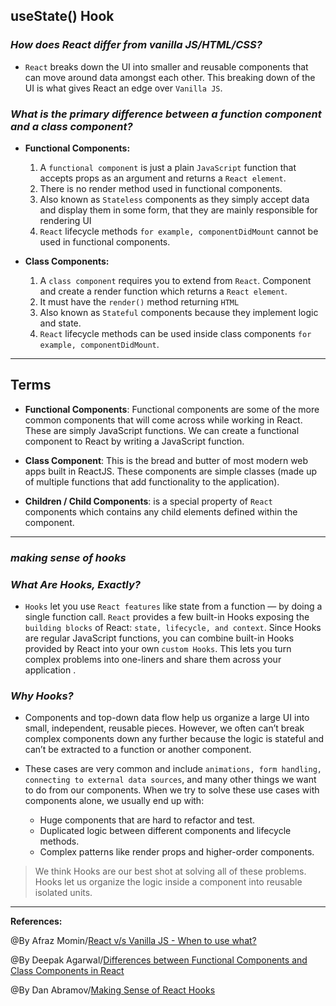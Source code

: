 ## **useState() Hook**

### ***How does React differ from vanilla JS/HTML/CSS?***

- `React` breaks down the UI into smaller and reusable components that can move around data amongst each other. This breaking down of the UI is what gives React an edge over `Vanilla JS`.

### ***What is the primary difference between a function component and a class component?***

-  **Functional Components:**
     1. A `functional component` is just a plain `JavaScript` function that accepts props as an argument and returns a `React element`.
     2. There is no render method used in functional components.
     3. Also known as `Stateless` components as they simply accept data and display them in some form, that they are mainly responsible for rendering UI
      4. `React` lifecycle methods `for example, componentDidMount` cannot be used in functional components.

- **Class Components:**
     1. A `class component` requires you to extend from `React`. Component and create a render function which returns a `React element`.
     2. It must have the `render()` method returning `HTML`
     3. Also known as `Stateful` components because they implement logic and state.
     4. `React` lifecycle methods can be used inside class components `for example, componentDidMount`.

-----------------------------------------------


## **Terms**

- **Functional Components**: Functional components are some of the more common components that will come across while working in React. These are simply JavaScript functions. We can create a functional component to React by writing a JavaScript function.

- **Class Component**: This is the bread and butter of most modern web apps built in ReactJS. These components are simple classes (made up of multiple functions that add functionality to the application).

- **Children / Child Components**: is a special property of `React` components which contains any child elements defined within the component.

-----------------------------------------------

### ***making sense of hooks***

### ***What Are Hooks, Exactly?***

- `Hooks` let you use `React features` like state from a function — by doing a single function call. `React` provides a few built-in Hooks exposing the `building blocks` of React: `state, lifecycle, and context`.
Since Hooks are regular JavaScript functions, you can combine built-in Hooks provided by React into your own `custom Hooks`. This lets you turn complex problems into one-liners and share them across your application .

### ***Why Hooks?***

- Components and top-down data flow help us organize a large UI into small, independent, reusable pieces. However, we often can’t break complex components down any further because the logic is stateful and can’t be extracted to a function or another component. 

- These cases are very common and include `animations, form handling, connecting to external data sources`, and many other things we want to do from our components. When we try to solve these use cases with components alone, we usually end up with:
    - Huge components that are hard to refactor and test.
    - Duplicated logic between different components and lifecycle methods.
    - Complex patterns like render props and higher-order components.

>We think Hooks are our best shot at solving all of these problems. Hooks let us organize the logic inside a component into reusable isolated units.

-------------------------------------------------------------



**References:**

@By Afraz Momin/[React v/s Vanilla JS - When to use what?](https://dev.to/afrazchelsea/react-vs-vanilla-js-what-why-and-when-1jin) 

@By Deepak Agarwal/[Differences between Functional Components and Class Components in React](https://www.geeksforgeeks.org/differences-between-functional-components-and-class-components-in-react/)

@By Dan Abramov/[Making Sense of React Hooks](https://medium.com/@dan_abramov/making-sense-of-react-hooks-fdbde8803889)
